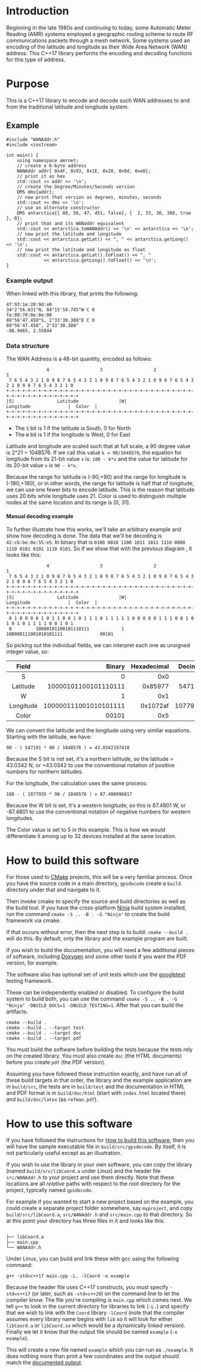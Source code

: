 # Introduction #
Beginning in the late 1980s and continuing to today, some Automatic Meter Reading (AMR) systems employed a geographic routing scheme to route RF communications packets through a mesh network.  Some systems used an encoding of the latitude and longitude as their Wide Area Network (WAN) address.  This C++17 library performs the encoding and decoding functions for this type of address.

# Purpose
This is a C++17 library to encode and decode such WAN addresses to and from the traditional latitude and longitude system.

## Example

```
#include "WANAddr.h"
#include <iostream>

int main() {
    using namespace amrnet;
    // create a 6-byte address
    WANAddr addr{ 0x4F, 0x93, 0x1E, 0x20, 0x9d, 0xe0};
    // print it as hex
    std::cout << addr << '\n';
    // create the Degree/Minutes/Seconds version
    DMS dms{addr};
    // now print that version as degrees, minutes, seconds
    std::cout << dms << '\n';
    // use an alternate constructor
    DMS antarctica{{ 88, 56, 47, 451, false}, {  2, 33, 30, 388, true }, 0};
    // print that and its WANaddr equivalent
    std::cout << antarctica.toWANAddr() << '\n' << antarctica << '\n';
    // now print the latitude and longitude
    std::cout << antarctica.getLat() << ", " << antarctica.getLong() << '\n';
    // now print the latitude and longitude as float
    std::cout << antarctica.getLat().toFloat() << ", " 
              << antarctica.getLong().toFloat() << '\n';
}

``` 
### Example output
When linked with this library, that prints the following:
```
4f:93:1e:20:9d:e0
34°2'56.831"N, 84°15'59.745"W C 0
fe:80:70:0e:8e:00
88°56'47.450"S, 2°33'30.388"E C 0
88°56'47.450", 2°33'30.388"
-88.9465, 2.55844
```

### Data structure

The WAN Address is a 48-bit quantity, encoded as follows:

                   4                   3                   2                   1  
     7 6 5 4 3 2 1 0 9 8 7 6 5 4 3 2 1 0 9 8 7 6 5 4 3 2 1 0 9 8 7 6 5 4 3 2 1 0 9 8 7 6 5 4 3 2 1 0 
    +-+-+-+-+-+-+-+-+-+-+-+-+-+-+-+-+-+-+-+-+-+-+-+-+-+-+-+-+-+-+-+-+-+-+-+-+-+-+-+-+-+-+-+-+-+-+-+-+
    |S|                Latitude               |W|                  Longitude              |  Color  | 
    +-+-+-+-+-+-+-+-+-+-+-+-+-+-+-+-+-+-+-+-+-+-+-+-+-+-+-+-+-+-+-+-+-+-+-+-+-+-+-+-+-+-+-+-+-+-+-+-+

 - The `S` bit is 1 if the latitude is South, 0 for North
 - The `W` bit is 1 if the longitude is West, 0 for East

Latitude and longitude are scaled such that at full scale, a 90 degree value is 2^21 = 1048576.  If we call this value `k = 90/1048576`, the equation for longitude from its 21-bit value `x` is: `180 - k*x` and the value for latitude for its 20-bit value `x` is `90 - k*x`.

Because the range for latitude is (-90,+90) and the range for longitude is (-180,+180), or in other words, the range for latitude is half that of longitude, we can use one fewer bits to encode latitude.  This is the reason that latitude uses 20 bits while longitude uses 21.  Color is used to distinguish multiple nodes at the same location and its range is [0, 31].

#### Manual decoding example

To further illustrate how this works, we'll take an arbitrary example and show how decoding is done.   The data that we'll be decoding is `42:cb:be:0e:55:e5`.  In binary that is `0100 0010 1100 1011 1011 1110 0000 1110 0101 0101 1110 0101`.  So if we show that with the previous diagram , it looks like this:

                   4                   3                   2                   1  
     7 6 5 4 3 2 1 0 9 8 7 6 5 4 3 2 1 0 9 8 7 6 5 4 3 2 1 0 9 8 7 6 5 4 3 2 1 0 9 8 7 6 5 4 3 2 1 0 
    +-+-+-+-+-+-+-+-+-+-+-+-+-+-+-+-+-+-+-+-+-+-+-+-+-+-+-+-+-+-+-+-+-+-+-+-+-+-+-+-+-+-+-+-+-+-+-+-+
    |S|                Latitude               |W|                  Longitude              |  Color  | 
    +-+-+-+-+-+-+-+-+-+-+-+-+-+-+-+-+-+-+-+-+-+-+-+-+-+-+-+-+-+-+-+-+-+-+-+-+-+-+-+-+-+-+-+-+-+-+-+-+
     0 1 0 0 0 0 1 0 1 1 0 0 1 0 1 1 1 0 1 1 1 1 1 0 0 0 0 0 1 1 1 0 0 1 0 1 0 1 0 1 1 1 1 0 0 1 0 1
     0         10000101100101110111            1          100000111001010101111              00101

So picking out the individual fields, we can interpret each one as unsigned integer value, so:

| Field     | Binary                | Hexadecimal | Decimal |
|:---------:|----------------------:|------------:|--------:|
| S         |                     0 |         0x0 |       0 |
| Latitude  |  10000101100101110111 |     0x85977 |  547191 |
| W         |                     1 |         0x1 |       1 | 
| Longitude | 100000111001010101111 |    0x1072af | 1077935 |
| Color     |                 00101 |         0x5 |       5 |

We can convert the latitude and the longitude using very similar equations.  Starting with the latitude, we have:

```
90 - ( 547191 * 90 / 1048576 ) = 43.0342197418
```

Because the S bit is not set, it's a northern latitude, so the latitude = 43.0342 N, or +43.0342 to use the conventional notation of positive numbers for northern latitudes.

For the longitude, the calculation uses the same process:

```
180 - ( 1077935 * 90 / 1048576 ) = 87.480096817
```
Because the W bit is set, it's a western longitude, so this is 87.4801 W, or -87.4801 to use the conventional notation of negative numbers for western longitudes.

The Color value is set to 5 in this example. This is how we would differentiate it among up to 32 devices installed at the same location.

# How to build this software #

For those used to [CMake](https://cmake.org/cmake/help/latest/guide/tutorial/index.html) projects, this will be a very familiar process.  Once you have the source code in a main directory, `gpsdecode` create a `build` directory under that and navigate to it.

Then invoke cmake to specify the source and build directories as well as the build tool.  If you have the cross-platform [Ninja](https://ninja-build.org/) build system installed, run the command `cmake -S .. -B . -G "Ninja"` to create the build framework via cmake.  

If that occurs without error, then the next step is to build:  `cmake --build .` will do this.  By default, only the library and the example program are built.  

If you wish to build the documentation, you will need a few additional pieces of software, including [Doxygen](https://www.doxygen.nl/index.html) and some other tools if you want the PDF version, for example.

The software also has optional set of unit tests which use the [googletest](https://github.com/google/googletest) testing framework.

These can be independently enabled or disabled.  To configure the build system to build both, you can use the command `cmake -S .. -B . -G "Ninja" -DBUILD_DOCS=1 -DBUILD_TESTING=1`.  After that you can build the artifacts.

```
cmake --build . 
cmake --build . --target test
cmake --build . --target doc
cmake --build . --target pdf
```

You must build the software before building the tests because the tests rely on the created library.  You must also create `doc` (the HTML documents) before you create `pdf` (the PDF version).  

Assuming you have followed these instruction exactly, and have run all of these build targets in that order, the library and the example application are in `build/src`, the tests are in `build/test` and the documentation in HTML and PDF format is in `build/doc/html` (start with `index.html` located there) and `build/doc/latex` (as `refman.pdf`).

# How to use this software #

If you have followed the instructions for [How to build this software](#how-to-build-this-software), then you will have the sample executable file in `build/src/gpsdecode`.  By itself, it is not particularly useful except as an illustration.  

If you wish to use the library in your own software, you can copy the library (named `build/src/libCoord.a` under Linux) and the header file `src/WANAddr.h` to your project and use them directly.  Note that these locations are all *relative* paths with respect to the root directory for the project, typically named `gpsdecode`.  

For example if you wanted to start a new project based on the example, you could create a separate project folder somewhere, say `myproject`, and copy `build/src/libCoord.a`, `src/WANAddr.h` and `src/main.cpp` to that directory.  So at this point your directory has three files in it and looks like this:


```

├── libCoord.a
├── main.cpp
└── WANAddr.h
```

Under Linux, you can build and link these with gcc using the following command:

`g++ -std=c++17 main.cpp -L. -lCoord -o example`

Because the header file uses C++17 constructs, you must specify `-std=c++17` (or later, such as `-std=c++20`) on the command line to let the compiler know.  The file you're compiling is `main.cpp` which comes next.  We tell `g++` to look in the current directory for libraries to link (`-L.`) and specify that we wish to link with the `Coord` library `-lCoord` (note that the compiler assumes every library name begins with `lib` so it will look for either `libCoord.a` or `libCoord.so` which would be a dynamically linked version).  Finally we let it know that the output file should be named `example` (`-o example`).  

This will create a new file named `example` which you can run as `./example`.  It does nothing more than print a few coordinates and the output should match the [documented output](#example-output). 
